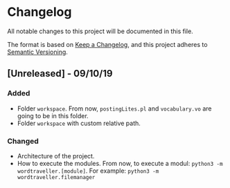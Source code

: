 # Changelog
All notable changes to this project will be documented in this file.

The format is based on [Keep a Changelog](https://keepachangelog.com/en/1.0.0/),
and this project adheres to [Semantic Versioning](https://semver.org/spec/v2.0.0.html).

## [Unreleased] - 09/10/19
### Added
- Folder `workspace`. From now, `postingLites.pl` and `vocabulary.vo` are going to be in this folder.
- Folder `workspace` with custom relative path.
### Changed
- Architecture of the project. 
- How to execute the modules. From now, to execute a modul: `python3 -m wordtraveller.[module]`. For example: `python3 -m wordtraveller.filemanager`

